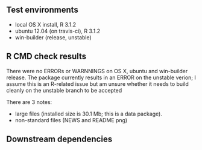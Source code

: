 ## Test environments
* local OS X install, R 3.1.2
* ubuntu 12.04 (on travis-ci), R 3.1.2
* win-builder (release, unstable)

## R CMD check results
There were no ERRORs or WARNNINGS on OS X, ubuntu and win-builder release. The package currently results in an ERROR on the unstable verion; I assume this is an R-related issue but am unsure whether it needs to build cleanly on the unstable branch to be accepted

There are 3 notes:

- large files (installed size is 30.1 Mb; this is a data package).
- non-standard files (NEWS and README png)

## Downstream dependencies

